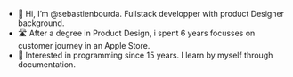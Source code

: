 - 👋 Hi, I’m @sebastienbourda. Fullstack developper with product Designer background. 
- 🛣 After a degree in Product Design, i spent 6 years focusses on customer journey in an Apple Store.
- 👀 Interested in programming since 15 years. I learn by myself through documentation.
